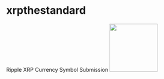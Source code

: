 # xrpthestandard
Ripple XRP Currency Symbol Submission
<img src="rtxrpbimages/128colord3Dwave001" width="128"/>

